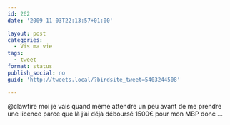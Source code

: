```yaml
---
id: 262
date: '2009-11-03T22:13:57+01:00'

layout: post
categories:
  - Vis ma vie
tags:
  - tweet
format: status
publish_social: no
guid: 'http://tweets.local/?birdsite_tweet=5403244508'

---
```


@clawfire moi je vais quand même attendre un peu avant de me prendre une licence parce que là j’ai déjà déboursé 1500€ pour mon MBP donc …